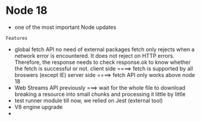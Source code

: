# Node 18
- one of the most important Node updates


`Features`
- global fetch API
    no need of external packages
    fetch only rejects when a network error is encountered. 
    It does not reject on HTTP errors. 
    Therefore, the response needs to check response.ok to know whether the fetch is successful or not.
    client side ====> fetch is supported by all broswers (except IE)
    server side ====> fetch API only works above node 18
- Web Streams API
    previously ===> wait for the whole file to download
    breaking a resource into small chunks 
    and processing it little by little
- test runner module
    till now, we relied on Jest (external tool)
- V8 engine upgrade
- 
